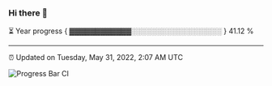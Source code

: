 ### Hi there 👋

⏳ Year progress { ▓▓▓▓▓▓▓▓▓▓▓▓░░░░░░░░░░░░░░░░░░ } 41.12 %

---

⏰ Updated on Tuesday, May 31, 2022, 2:07 AM UTC

![Progress Bar CI](https://github.com/arthurbuhl/arthurbuhl/workflows/Progress%20Bar%20CI/badge.svg)
